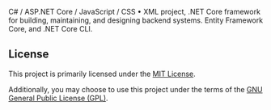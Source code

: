 C# / ASP.NET Core / JavaScript / CSS • XML project, 
.NET Core framework for building, maintaining, and designing backend systems. 
Entity Framework Core, and .NET Core CLI.


## License

This project is primarily licensed under the [MIT License](https://opensource.org/licenses/MIT).

Additionally, you may choose to use this project under the terms of the [GNU General Public License (GPL)](https://www.gnu.org/licenses/gpl-3.0.html).
